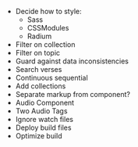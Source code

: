 + Decide how to style:
  + Sass
  + CSSModules
  + Radium
+ Filter on collection
+ Filter on topic
+ Guard against data inconsistencies
+ Search verses
+ Continuous sequential
+ Add collections
+ Separate markup from component?
+ Audio Component
+ Two Audio Tags
+ Ignore watch files
+ Deploy build files
+ Optimize build
